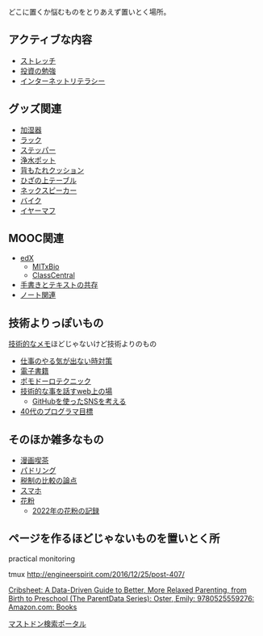 どこに置くか悩むものをとりあえず置いとく場所。

## アクティブな内容

- [ストレッチ](ストレッチ.md)
- [投資の勉強](投資の勉強.md)
- [インターネットリテラシー](インターネットリテラシー.md)

## グッズ関連

- [加湿器](加湿器.md)
- [ラック](ラック.md)
- [ステッパー](ステッパー.md)
- [浄水ポット](浄水ポット.md)
- [背もたれクッション](背もたれクッション.md)
- [ひざの上テーブル](ひざの上テーブル.md)
- [ネックスピーカー](ネックスピーカー.md)
- [バイク](バイク.md)
- [イヤーマフ](イヤーマフ.md)

## MOOC関連

- [edX](edX.md)
   - [MITxBio](MITxBio.md)
   - [ClassCentral](ClassCentral.md)
- [手書きとテキストの共存](手書きとテキストの共存.md)
- [ノート関連](ノート関連.md)

## 技術よりっぽいもの

[技術的なメモ](技術的なメモ.md)ほどじゃないけど技術よりのもの

- [仕事のやる気が出ない時対策](仕事のやる気が出ない時対策.md)
- [電子書籍](電子書籍.md)
- [ポモドーロテクニック](ポモドーロテクニック.md)
- [技術的な事を話すweb上の場](技術的な事を話すweb上の場.md)
  - [GitHubを使ったSNSを考える](GitHubを使ったSNSを考える.md)
- [40代のプログラマ目標](40代のプログラマ目標.md)

## そのほか雑多なもの

- [漫画喫茶](漫画喫茶.md)
- [パドリング](パドリング.md)
- [税制の比較の論点](税制の比較の論点.md)
- [スマホ](スマホ.md)
- [花粉](花粉.md)
  - [2022年の花粉の記録](2022年の花粉の記録.md)

## ページを作るほどじゃないものを置いとく所

practical monitoring

tmux
http://engineerspirit.com/2016/12/25/post-407/

[Cribsheet: A Data-Driven Guide to Better, More Relaxed Parenting, from Birth to Preschool (The ParentData Series): Oster, Emily: 9780525559276: Amazon.com: Books](https://www.amazon.com/Cribsheet-Data-Driven-Relaxed-Parenting-Preschool/dp/0525559272/)

[マストドン検索ポータル](https://msearch.fediverse.media/)